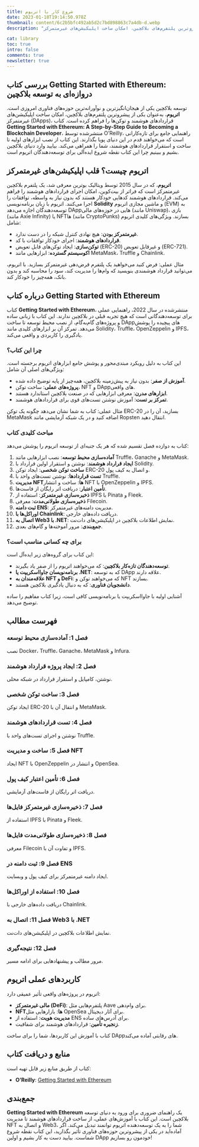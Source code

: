 ```yaml
---
title: شروع کار با اتریوم
date: 2023-01-18T19:14:50.978Z
thumbnail: content/6c2b5bfc492ab5d2c7bd898863c7a4db-d.webp
description: "توسعه بلاکچین یکی از هیجان‌انگیزترین و نوآورانه‌ترین حوزه‌های فناوری امروزی است. اتریوم، به‌عنوان یکی از پیشروترین پلتفرم‌های بلاکچین، امکان ساخت اپلیکیشن‌های غیرمتمرکز (DApps)، قراردادهای هوشمند و توکن‌ها را فراهم کرده است. کتاب Getting Started with Ethereum: A Step-by-Step Guide to Becoming a Blockchain Developer، منتشرشده توسط O’Reilly، راهنمایی جامع برای تازه‌کارانی است که می‌خواهند قدم در این دنیای پویا بگذارند. این کتاب از نصب ابزارهای اولیه تا ساخت و استقرار قراردادهای هوشمند، شما را همراهی می‌کند. بیایید وارد دنیای بلاکچین بشیم و ببینیم چرا این کتاب نقطه شروع ایده‌آلی برای توسعه‌دهندگان اتریوم است."

cat: library
toc: true
intro: false
comments: true
newsletter: true
---
```


## بررسی کتاب Getting Started with Ethereum: دروازه‌ای به توسعه بلاکچین

توسعه بلاکچین یکی از هیجان‌انگیزترین و نوآورانه‌ترین حوزه‌های فناوری امروزی است. **اتریوم**، به‌عنوان یکی از پیشروترین پلتفرم‌های بلاکچین، امکان ساخت اپلیکیشن‌های غیرمتمرکز (DApps)، قراردادهای هوشمند و توکن‌ها را فراهم کرده است. کتاب **Getting Started with Ethereum: A Step-by-Step Guide to Becoming a Blockchain Developer**، منتشرشده توسط O’Reilly، راهنمایی جامع برای تازه‌کارانی است که می‌خواهند قدم در این دنیای پویا بگذارند. این کتاب از نصب ابزارهای اولیه تا ساخت و استقرار قراردادهای هوشمند، شما را همراهی می‌کند. بیایید وارد دنیای بلاکچین بشیم و ببینیم چرا این کتاب نقطه شروع ایده‌آلی برای توسعه‌دهندگان اتریوم است.

## اتریوم چیست؟ قلب اپلیکیشن‌های غیرمتمرکز

**اتریوم**، که در سال 2015 توسط ویتالیک بوترین معرفی شد، یک پلتفرم بلاکچین غیرمتمرکز است که فراتر از بیت‌کوین، امکان اجرای قراردادهای هوشمند را فراهم می‌کند. قراردادهای هوشمند کدهایی خودکار هستند که بدون نیاز به واسطه، توافقات را اجرا می‌کنند. اتریوم با زبان برنامه‌نویسی **Solidity** و ماشین مجازی اتریوم (EVM) به توسعه‌دهندگان اجازه می‌دهد DAppهایی در حوزه‌های مالی (مانند Uniswap)، بازی (مانند Axie Infinity) یا NFTها (مانند CryptoPunks) بسازند. ویژگی‌های کلیدی اتریوم شامل:

- **غیرمتمرکز بودن**: هیچ نهادی کنترل شبکه را در دست ندارد.
- **قراردادهای هوشمند**: اجرای خودکار توافقات با کد.
- **توکن‌سازی**: ایجاد توکن‌های قابل تعویض (ERC-20) و غیرقابل تعویض (ERC-721).
- **اکوسیستم گسترده**: ابزارهایی مانند MetaMask، Truffle و Chainlink.

مثال عملی: فرض کنید می‌خواهید یک پلتفرم قرض‌دهی غیرمتمرکز بسازید. با اتریوم، می‌توانید قرارداد هوشمندی بنویسید که وام‌ها را مدیریت کند، سود را محاسبه کند و بدون بانک، همه‌چیز را خودکار کند.

## درباره کتاب Getting Started with Ethereum

کتاب **Getting Started with Ethereum**، منتشرشده در سال 2022، راهنمایی عملی برای توسعه‌دهندگانی است که هیچ تجربه قبلی در بلاکچین ندارند. این کتاب با زبانی ساده و پروژه‌های گام‌به‌گام، از نصب محیط توسعه تا ساخت DAppهای پیچیده را پوشش می‌دهد. تمرکز آن بر ابزارهای کلیدی مانند Solidity، Truffle، OpenZeppelin و IPFS، یادگیری را کاربردی و واقعی می‌کند.

### چرا این کتاب؟

این کتاب به دلیل رویکرد مبتدی‌محور و پوشش جامع ابزارهای اتریوم برجسته است. ویژگی‌های اصلی آن شامل:

- **آموزش از صفر**: بدون نیاز به پیش‌زمینه بلاکچین، همه‌چیز از پایه توضیح داده شده.
- **پروژه‌های عملی**: ساخت توکن، NFT و DAppهای واقعی.
- **ابزارهای مدرن**: معرفی ابزارهایی که در صنعت بلاکچین استاندارد هستند.
- **تمرکز بر تست**: آموزش نوشتن تست‌های قوی برای قراردادهای هوشمند.

مثال عملی: کتاب به شما نشان می‌دهد چگونه یک توکن ERC-20 بسازید، آن را در MetaMask اضافه کنید و در یک شبکه آزمایشی مانند Ropsten انتقال دهید.

### مباحث کلیدی کتاب

کتاب به دوازده فصل تقسیم شده که هر یک جنبه‌ای از توسعه اتریوم را پوشش می‌دهد:

1. **آماده‌سازی محیط توسعه**: نصب ابزارهایی مانند Truffle، Ganache و MetaMask.
2. **ایجاد قرارداد هوشمند**: نوشتن و استقرار اولین قرارداد با Solidity.
3. **ساخت توکن شخصی**: ایجاد توکن ERC-20 و اتصال به کیف پول.
4. **تست قراردادها**: نوشتن تست‌های واحد با Truffle.
5. **مدیریت NFTها**: ساخت و انتشار NFT با OpenZeppelin و IPFS.
6. **تأمین اعتبار**: دریافت اتر رایگان از فاست‌ها.
7. **ذخیره‌سازی غیرمتمرکز**: استفاده از IPFS با Pinata و Fleek.
8. **ذخیره‌سازی طولانی‌مدت**: معرفی Filecoin.
9. **ثبت دامنه ENS**: مدیریت دامنه‌های غیرمتمرکز.
10. **اوراکل‌ها با Chainlink**: دریافت داده‌های خارجی.
11. **اتصال به Web3 با .NET**: نمایش اطلاعات بلاکچین در اپلیکیشن‌های دات‌نت.
12. **جمع‌بندی**: مرور آموخته‌ها و گام‌های بعدی.

### برای چه کسانی مناسب است؟

این کتاب برای گروه‌های زیر ایده‌آل است:

- **توسعه‌دهندگان تازه‌کار بلاکچین**: که می‌خواهند اتریوم را از صفر یاد بگیرند.
- **برنامه‌نویسان جاوااسکریپت یا .NET**: که به توسعه DApp علاقه دارند.
- **علاقه‌مندان به NFT و DeFi**: که می‌خواهند توکن و NFT بسازند.
- **دانشجویان فناوری**: که به دنبال یادگیری بلاکچین هستند.

آشنایی اولیه با جاوااسکریپت یا برنامه‌نویسی کافی است، زیرا کتاب مفاهیم را ساده توضیح می‌دهد.

## فهرست مطالب

### فصل 1: آماده‌سازی محیط توسعه

نصب Docker، Truffle، Ganache، MetaMask و Infura.

### فصل 2: ایجاد پروژه قرارداد هوشمند

نوشتن، کامپایل و استقرار قرارداد در شبکه محلی.

### فصل 3: ساخت توکن شخصی

ایجاد توکن ERC-20 و انتقال آن با MetaMask.

### فصل 4: تست قراردادهای هوشمند

نوشتن و اجرای تست‌های واحد با Truffle.

### فصل 5: ساخت و مدیریت NFT

ایجاد NFT با OpenZeppelin و انتشار در OpenSea.

### فصل 6: تأمین اعتبار کیف پول

دریافت اتر رایگان از فاست‌های آزمایشی.

### فصل 7: ذخیره‌سازی غیرمتمرکز فایل‌ها

استفاده از IPFS با Pinata و Fleek.

### فصل 8: ذخیره‌سازی طولانی‌مدت فایل‌ها

معرفی Filecoin و تفاوت آن با IPFS.

### فصل 9: ثبت دامنه در ENS

ایجاد دامنه غیرمتمرکز برای کیف پول و وبسایت.

### فصل 10: استفاده از اوراکل‌ها

دریافت داده‌های خارجی با Chainlink.

### فصل 11: اتصال به Web3 با .NET

نمایش اطلاعات بلاکچین در اپلیکیشن‌های دات‌نت.

### فصل 12: نتیجه‌گیری

مرور مطالب و پیشنهادهایی برای ادامه مسیر.

## کاربردهای عملی اتریوم

اتریوم در پروژه‌های واقعی تأثیر عمیقی دارد:

- **مالی غیرمتمرکز (DeFi)**: پلتفرم‌هایی مثل Aave برای وام‌دهی.
- **NFTها**: بازارهایی مثل OpenSea برای آثار دیجیتال.
- **مدیریت هویت**: استفاده از ENS برای آدرس‌های ساده.
- **زنجیره تأمین**: قراردادهای هوشمند برای شفافیت.

کتاب با آموزش این کاربردها، شما را برای ساخت DAppهای رقابتی آماده می‌کند.

## منابع و دریافت کتاب

کتاب از طریق منابع زیر قابل تهیه است:

- **O’Reilly**: [Getting Started with Ethereum](https://www.oreilly.com/library/view/getting-started-with/9781484280454/)

## جمع‌بندی

**Getting Started with Ethereum** یک راهنمای ضروری برای ورود به دنیای توسعه بلاکچین است. این کتاب با آموزش‌های عملی، از ساخت قراردادهای هوشمند تا مدیریت NFT و اتصال به Web3، شما را به یک توسعه‌دهنده اتریوم توانمند تبدیل می‌کند. اگر آماده‌اید در یکی از پیشروترین حوزه‌های فناوری تأثیر بگذارید، این کتاب نقطه شروع شماست. بیایید دست به کار بشیم و اولین DApp خودمون رو بسازیم!
